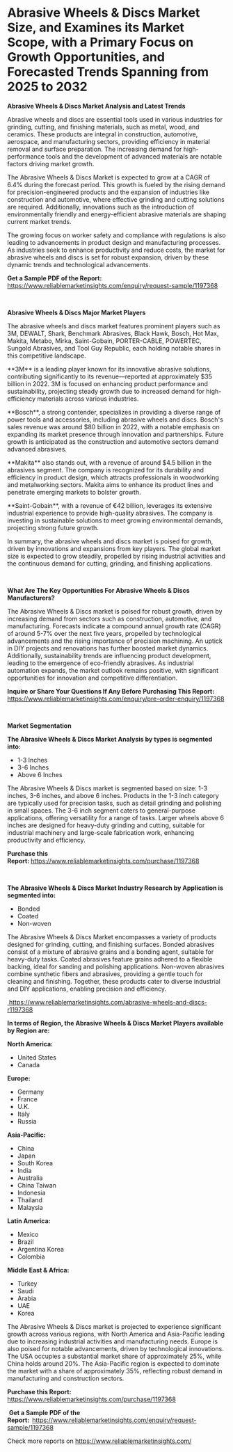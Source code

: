 <p><h1>Abrasive Wheels & Discs Market Size, and Examines its Market Scope, with a Primary Focus on Growth Opportunities, and Forecasted Trends Spanning from 2025 to 2032</h1></p><p><strong>Abrasive Wheels & Discs Market Analysis and Latest Trends</strong></p>
<p><p>Abrasive wheels and discs are essential tools used in various industries for grinding, cutting, and finishing materials, such as metal, wood, and ceramics. These products are integral in construction, automotive, aerospace, and manufacturing sectors, providing efficiency in material removal and surface preparation. The increasing demand for high-performance tools and the development of advanced materials are notable factors driving market growth.</p><p>The Abrasive Wheels & Discs Market is expected to grow at a CAGR of 6.4% during the forecast period. This growth is fueled by the rising demand for precision-engineered products and the expansion of industries like construction and automotive, where effective grinding and cutting solutions are required. Additionally, innovations such as the introduction of environmentally friendly and energy-efficient abrasive materials are shaping current market trends. </p><p>The growing focus on worker safety and compliance with regulations is also leading to advancements in product design and manufacturing processes. As industries seek to enhance productivity and reduce costs, the market for abrasive wheels and discs is set for robust expansion, driven by these dynamic trends and technological advancements.</p></p>
<p><strong>Get a Sample PDF of the Report:&nbsp;</strong> <a href="https://www.reliablemarketinsights.com/enquiry/request-sample/1197368?utm_campaign=2868&utm_medium=2&utm_source=Github&utm_content=ia&utm_term=10042025&utm_id=abrasive-wheels-discs">https://www.reliablemarketinsights.com/enquiry/request-sample/1197368</a></p>
<p>&nbsp;</p>
<p><strong>Abrasive Wheels & Discs Major Market Players</strong></p>
<p><p>The abrasive wheels and discs market features prominent players such as 3M, DEWALT, Shark, Benchmark Abrasives, Black Hawk, Bosch, Hot Max, Makita, Metabo, Mirka, Saint-Gobain, PORTER-CABLE, POWERTEC, Sungold Abrasives, and Tool Guy Republic, each holding notable shares in this competitive landscape.</p><p>**3M** is a leading player known for its innovative abrasive solutions, contributing significantly to its revenue—reported at approximately $35 billion in 2022. 3M is focused on enhancing product performance and sustainability, projecting steady growth due to increased demand for high-efficiency materials across various industries.</p><p>**Bosch**, a strong contender, specializes in providing a diverse range of power tools and accessories, including abrasive wheels and discs. Bosch's sales revenue was around $80 billion in 2022, with a notable emphasis on expanding its market presence through innovation and partnerships. Future growth is anticipated as the construction and automotive sectors demand advanced abrasives.</p><p>**Makita** also stands out, with a revenue of around $4.5 billion in the abrasives segment. The company is recognized for its durability and efficiency in product design, which attracts professionals in woodworking and metalworking sectors. Makita aims to enhance its product lines and penetrate emerging markets to bolster growth.</p><p>**Saint-Gobain**, with a revenue of €42 billion, leverages its extensive industrial experience to provide high-quality abrasives. The company is investing in sustainable solutions to meet growing environmental demands, projecting strong future growth.</p><p>In summary, the abrasive wheels and discs market is poised for growth, driven by innovations and expansions from key players. The global market size is expected to grow steadily, propelled by rising industrial activities and the continuous demand for cutting, grinding, and finishing applications.</p></p>
<p>&nbsp;</p>
<p><strong>What Are The Key Opportunities For Abrasive Wheels & Discs Manufacturers?</strong></p>
<p><p>The Abrasive Wheels & Discs market is poised for robust growth, driven by increasing demand from sectors such as construction, automotive, and manufacturing. Forecasts indicate a compound annual growth rate (CAGR) of around 5-7% over the next five years, propelled by technological advancements and the rising importance of precision machining. An uptick in DIY projects and renovations has further boosted market dynamics. Additionally, sustainability trends are influencing product development, leading to the emergence of eco-friendly abrasives. As industrial automation expands, the market outlook remains positive, with significant opportunities for innovation and competitive differentiation.</p></p>
<p><strong>Inquire or Share Your Questions If Any Before Purchasing This Report:</strong> <a href="https://www.reliablemarketinsights.com/enquiry/pre-order-enquiry/1197368?utm_campaign=2868&utm_medium=2&utm_source=Github&utm_content=ia&utm_term=10042025&utm_id=abrasive-wheels-discs">https://www.reliablemarketinsights.com/enquiry/pre-order-enquiry/1197368</a></p>
<p>&nbsp;</p>
<p><strong>Market Segmentation</strong></p>
<p><strong>The Abrasive Wheels & Discs Market Analysis by types is segmented into:</strong></p>
<p><ul><li>1-3 Inches</li><li>3-6 Inches</li><li>Above 6 Inches</li></ul></p>
<p><p>The Abrasive Wheels & Discs market is segmented based on size: 1-3 inches, 3-6 inches, and above 6 inches. Products in the 1-3 inch category are typically used for precision tasks, such as detail grinding and polishing in small spaces. The 3-6 inch segment caters to general-purpose applications, offering versatility for a range of tasks. Larger wheels above 6 inches are designed for heavy-duty grinding and cutting, suitable for industrial machinery and large-scale fabrication work, enhancing productivity and efficiency.</p></p>
<p><strong>Purchase this Report:&nbsp;</strong><a href="https://www.reliablemarketinsights.com/purchase/1197368?utm_campaign=2868&utm_medium=2&utm_source=Github&utm_content=ia&utm_term=10042025&utm_id=abrasive-wheels-discs">https://www.reliablemarketinsights.com/purchase/1197368</a></p>
<p>&nbsp;</p>
<p><strong>The Abrasive Wheels & Discs Market Industry Research by Application is segmented into:</strong></p>
<p><ul><li>Bonded</li><li>Coated</li><li>Non-woven</li></ul></p>
<p><p>The Abrasive Wheels & Discs Market encompasses a variety of products designed for grinding, cutting, and finishing surfaces. Bonded abrasives consist of a mixture of abrasive grains and a bonding agent, suitable for heavy-duty tasks. Coated abrasives feature grains adhered to a flexible backing, ideal for sanding and polishing applications. Non-woven abrasives combine synthetic fibers and abrasives, providing a gentle touch for cleaning and finishing. Together, these products cater to diverse industrial and DIY applications, enabling precision and efficiency.</p></p>
<p><a href="https://www.reliablemarketinsights.com/abrasive-wheels-and-discs-r1197368?utm_campaign=2868&utm_medium=2&utm_source=Github&utm_content=ia&utm_term=10042025&utm_id=abrasive-wheels-discs">&nbsp;https://www.reliablemarketinsights.com/abrasive-wheels-and-discs-r1197368</a></p>
<p><strong>In terms of Region, the Abrasive Wheels & Discs Market Players available by Region are:</strong></p>
<p>
    <p> <strong> North America: </strong>
        <ul>
            <li>United States</li>
            <li>Canada</li>
        </ul>
        </p> 
    <p> <strong> Europe: </strong>
        <ul>
            <li>Germany</li>
            <li>France</li>
            <li>U.K.</li>
            <li>Italy</li>
            <li>Russia</li>
        </ul>
        </p> 
    <p> <strong> Asia-Pacific: </strong>
        <ul>
            <li>China</li>
            <li>Japan</li>
            <li>South Korea</li>
            <li>India</li>
            <li>Australia</li>
            <li>China Taiwan</li>
            <li>Indonesia</li>
            <li>Thailand</li>
            <li>Malaysia</li>
        </ul>
        </p> 
    <p> <strong> Latin America: </strong>
        <ul>
            <li>Mexico</li>
            <li>Brazil</li>
            <li>Argentina Korea</li>
            <li>Colombia</li>
        </ul>
        </p> 
    <p> <strong> Middle East & Africa: </strong>
        <ul>
            <li>Turkey</li>
            <li>Saudi</li>
            <li>Arabia</li>
            <li>UAE</li>
            <li>Korea</li>
        </ul>
    </p>
    </p>
<p><p>The Abrasive Wheels & Discs market is projected to experience significant growth across various regions, with North America and Asia-Pacific leading due to increasing industrial activities and manufacturing needs. Europe is also poised for notable advancements, driven by technological innovations. The USA occupies a substantial market share of approximately 25%, while China holds around 20%. The Asia-Pacific region is expected to dominate the market with a share of approximately 35%, reflecting robust demand in manufacturing and construction sectors.</p></p>
<p><strong>Purchase this Report: </strong><a href="https://www.reliablemarketinsights.com/purchase/1197368?utm_campaign=2868&utm_medium=2&utm_source=Github&utm_content=ia&utm_term=10042025&utm_id=abrasive-wheels-discs">https://www.reliablemarketinsights.com/purchase/1197368</a></p>
<p>&nbsp;<strong>Get a Sample PDF of the Report:&nbsp;&nbsp;</strong><a href="https://www.reliablemarketinsights.com/enquiry/request-sample/1197368?utm_campaign=2868&utm_medium=2&utm_source=Github&utm_content=ia&utm_term=10042025&utm_id=abrasive-wheels-discs">https://www.reliablemarketinsights.com/enquiry/request-sample/1197368</a></p>
<p><strong></strong></p>
<p>Check more reports on <a href="https://www.reliablemarketinsights.com/?utm_campaign=2868&utm_medium=2&utm_source=Github&utm_content=ia&utm_term=10042025&utm_id=abrasive-wheels-discs">https://www.reliablemarketinsights.com/</a></p>